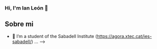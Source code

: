 ### Hi, I'm Ian León 👋

<!--
**Ian-beff/Ian-beff** is a ✨ _special_ ✨ repository because its `README.md` (this file) appears on your GitHub profile.<!-->

## Sobre mi

- 🔭 I’m a student of the Sabadell Institute (https://agora.xtec.cat/ies-sabadell/)  ...
-->

